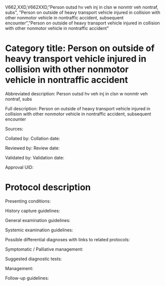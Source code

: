 V662,XXD,V662XXD,"Person outsd hv veh inj in clsn w nonmtr veh nontraf, subs", "Person on outside of heavy transport vehicle injured in collision with other nonmotor vehicle in nontraffic accident, subsequent encounter","Person on outside of heavy transport vehicle injured in collision with other nonmotor vehicle in nontraffic accident"
# Category title: Person on outside of heavy transport vehicle injured in collision with other nonmotor vehicle in nontraffic accident

Abbreviated description: Person outsd hv veh inj in clsn w nonmtr veh nontraf, subs

Full description: Person on outside of heavy transport vehicle injured in collision with other nonmotor vehicle in nontraffic accident, subsequent encounter

Sources:

Collated by:
Collation date:

Reviewed by:
Review date:

Validated by:
Validation date:

Approval UID:

# Protocol description

Presenting conditions:

History capture guidelines:

General examination guidelines:

Systemic examination guidelines:

Possible differential diagnoses with links to related protocols:

Symptomatic / Palliative management:

Suggested diagnostic tests:

Management:

Follow-up guidelines:

